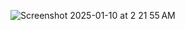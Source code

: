 ![Screenshot 2025-01-10 at 2 21 55 AM](https://github.com/user-attachments/assets/26f0af24-0b67-4ec2-9b08-0f82428947a6)
